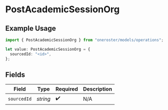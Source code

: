 # PostAcademicSessionOrg

## Example Usage

```typescript
import { PostAcademicSessionOrg } from "oneroster/models/operations";

let value: PostAcademicSessionOrg = {
  sourcedId: "<id>",
};
```

## Fields

| Field              | Type               | Required           | Description        |
| ------------------ | ------------------ | ------------------ | ------------------ |
| `sourcedId`        | *string*           | :heavy_check_mark: | N/A                |
